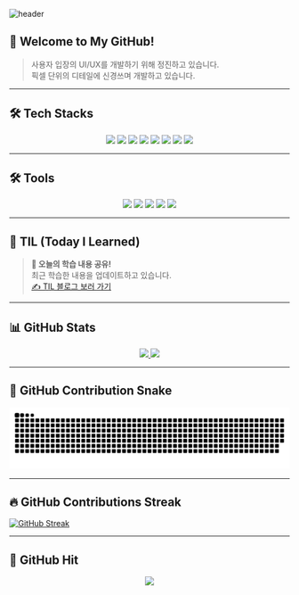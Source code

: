 ![header](https://capsule-render.vercel.app/api?type=waving&color=auto&fontSize=30&height=250&text=안녕하세요!%20프론트엔드%20개발자%20문성준입니다.&animation=fadeIn)

## 👋 Welcome to My GitHub!  
> 사용자 입장의 UI/UX를 개발하기 위해 정진하고 있습니다. <br>
> 픽셀 단위의 디테일에 신경쓰며 개발하고 있습니다.

---

## 🛠️ Tech Stacks  

<div align="center">
  <img src="https://img.shields.io/badge/HTML5-E34F26?style=for-the-badge&logo=HTML5&logoColor=white">
  <img src="https://img.shields.io/badge/CSS3-1572B6?style=for-the-badge&logo=CSS3&logoColor=white">
  <img src="https://img.shields.io/badge/Javascript-F7DF1E?style=for-the-badge&logo=Javascript&logoColor=black">
  <img src="https://img.shields.io/badge/TypeScript-3178C6?style=for-the-badge&logo=typescript&logoColor=white">
  <img src="https://img.shields.io/badge/React-61DAFB?style=for-the-badge&logo=React&logoColor=white">
  <img src="https://img.shields.io/badge/Redux-764ABC?style=for-the-badge&logo=Redux&logoColor=white">
  <img src="https://img.shields.io/badge/Socket.io-010101?style=for-the-badge&logo=socket.io&logoColor=white">
  <img src="https://img.shields.io/badge/Next.js-000000?style=for-the-badge&logo=Next.js&logoColor=white">
</div>

---

## 🛠️ Tools  

<div align="center">
  <img src="https://img.shields.io/badge/Visual Studio Code-007ACC?style=flat-square&logo=Visual Studio Code&logoColor=white"/>
  <img src="https://img.shields.io/badge/GitHub-181717?style=flat-square&logo=GitHub&logoColor=white"/>
  <img src="https://img.shields.io/badge/Figma-F24E1E?style=flat-square&logo=Figma&logoColor=white"/>
  <img src="https://img.shields.io/badge/Slack-4A154B?style=flat-square&logo=Slack&logoColor=white"/>
  <img src="https://img.shields.io/badge/Discord-5865F2?style=flat-square&logo=Discord&logoColor=white"/>
</div>

---

## 📅 TIL (Today I Learned)  
> **📖 오늘의 학습 내용 공유!**  
> 최근 학습한 내용을 업데이트하고 있습니다.  
> [✍️ TIL 블로그 보러 가기](https://moonmisae-cdpt.tistory.com/)

---

## 📊 GitHub Stats  

<div align="center">
  <a href="https://github.com/CamelIsTheBestConvention">
    <img src="https://github-readme-stats.vercel.app/api?username=CamelIsTheBestConvention&show_icons=true&theme=tokyonight" height="180px">
  </a>
  <a href="https://github.com/anuraghazra/github-readme-stats">
    <img src="https://github-readme-stats.vercel.app/api/top-langs/?username=CamelIsTheBestConvention&layout=compact&theme=tokyonight" height="180px">
  </a>
</div>

---

## 🐍 GitHub Contribution Snake  
<div align="center">
  <img src="https://github.com/CamelIsTheBestConvention/CamelIsTheBestConvention/blob/output/github-contribution-grid-snake.svg">
</div>

---

## 🔥 GitHub Contributions Streak  
[![GitHub Streak](https://github-readme-streak-stats.herokuapp.com/?user=CamelIsTheBestConvention&theme=tokyonight)](https://github.com/DenverCoder1/github-readme-streak-stats)

---

## 🚀 GitHub Hit  
<div align="center">
  <a href="https://github.com/CamelIsTheBestConvention">
    <img src="https://hits.seeyoufarm.com/api/count/incr/badge.svg?url=https%3A%2F%2Fgithub.com%2FCamelIsTheBestConvention&count_bg=%23000000&title_bg=%23000000&icon=github.svg&icon_color=%23E7E7E7&title=GitHub&edge_flat=false"/>
  </a>
</div>
